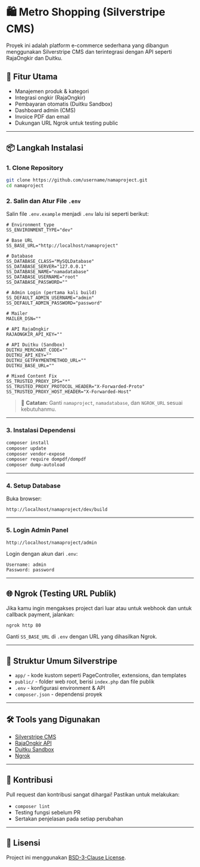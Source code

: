 # 🛍️ Metro Shopping (Silverstripe CMS)

Proyek ini adalah platform e-commerce sederhana yang dibangun menggunakan Silverstripe CMS dan terintegrasi dengan API seperti RajaOngkir dan Duitku.

## 🚀 Fitur Utama
- Manajemen produk & kategori
- Integrasi ongkir (RajaOngkir)
- Pembayaran otomatis (Duitku Sandbox)
- Dashboard admin (CMS)
- Invoice PDF dan email
- Dukungan URL Ngrok untuk testing public

---

## 📦 Langkah Instalasi

### 1. Clone Repository

```bash
git clone https://github.com/username/namaproject.git
cd namaproject
```

### 2. Salin dan Atur File `.env`

Salin file `.env.example` menjadi `.env` lalu isi seperti berikut:

```dotenv
# Environment type
SS_ENVIRONMENT_TYPE="dev"

# Base URL
SS_BASE_URL="http://localhost/namaproject"

# Database
SS_DATABASE_CLASS="MySQLDatabase"
SS_DATABASE_SERVER="127.0.0.1"
SS_DATABASE_NAME="namadatabase"
SS_DATABASE_USERNAME="root"
SS_DATABASE_PASSWORD=""

# Admin Login (pertama kali build)
SS_DEFAULT_ADMIN_USERNAME="admin"
SS_DEFAULT_ADMIN_PASSWORD="password"

# Mailer
MAILER_DSN=""

# API RajaOngkir
RAJAONGKIR_API_KEY=""

# API Duitku (Sandbox)
DUITKU_MERCHANT_CODE=""
DUITKU_API_KEY=""
DUITKU_GETPAYMENTMETHOD_URL=""
DUITKU_BASE_URL=""

# Mixed Content Fix
SS_TRUSTED_PROXY_IPS="*"
SS_TRUSTED_PROXY_PROTOCOL_HEADER="X-Forwarded-Proto"
SS_TRUSTED_PROXY_HOST_HEADER="X-Forwarded-Host"
```

> 📝 **Catatan:** Ganti `namaproject`, `namadatabase`, dan `NGROK_URL` sesuai kebutuhanmu.

---

### 3. Instalasi Dependensi

```bash
composer install
composer update
composer vendor-expose
composer require dompdf/dompdf
composer dump-autoload
```

---

### 4. Setup Database

Buka browser:

```
http://localhost/namaproject/dev/build
```

---

### 5. Login Admin Panel

```
http://localhost/namaproject/admin
```

Login dengan akun dari `.env`:
```
Username: admin
Password: password
```

---

## 🌐 Ngrok (Testing URL Publik)

Jika kamu ingin mengakses project dari luar atau untuk webhook dan untuk callback payment, jalankan:

```bash
ngrok http 80
```

Ganti `SS_BASE_URL` di `.env` dengan URL yang dihasilkan Ngrok.

---

## 🧩 Struktur Umum Silverstripe

- `app/` - kode kustom seperti PageController, extensions, dan templates
- `public/` - folder web root, berisi `index.php` dan file publik
- `.env` - konfigurasi environment & API
- `composer.json` - dependensi proyek

---

## 🛠️ Tools yang Digunakan

- [Silverstripe CMS](https://www.silverstripe.org/)
- [RajaOngkir API](https://rajaongkir.com/)
- [Duitku Sandbox](https://docs.duitku.com/)
- [Ngrok](https://ngrok.com/)

---

## 🤝 Kontribusi

Pull request dan kontribusi sangat dihargai! Pastikan untuk melakukan:

- `composer lint`
- Testing fungsi sebelum PR
- Sertakan penjelasan pada setiap perubahan

---

## 📄 Lisensi

Project ini menggunakan [BSD-3-Clause License](LICENSE).